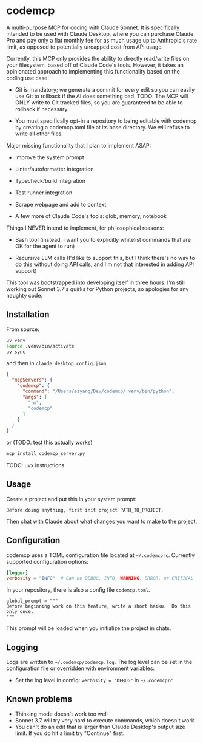 # codemcp

A multi-purpose MCP for coding with Claude Sonnet.  It is specifically
intended to be used with Claude Desktop, where you can purchase Claude Pro and
pay only a flat monthly fee for as much usage up to Anthropic's rate limit, as
opposed to potentially uncapped cost from API usage.

Currently, this MCP only provides the ability to directly read/write files on
your filesystem, based off of Claude Code's tools.  However, it takes an
opinionated approach to implementing this functionality based on the coding
use case:

- Git is mandatory; we generate a commit for every edit so you can easily use
  Git to rollback if the AI does something bad.  TODO: The MCP will ONLY write
  to Git tracked files, so you are guaranteed to be able to rollback if
  necessary.

- You must specifically opt-in a repository to being editable with codemcp by
  creating a codemcp.toml file at its base directory.  We will refuse to write
  all other files.

Major missing functionality that I plan to implement ASAP:

- Improve the system prompt

- Linter/autoformatter integration

- Typecheck/build integration

- Test runner integration

- Scrape webpage and add to context

- A few more of Claude Code's tools: glob, memory, notebook

Things I NEVER intend to implement, for philosophical reasons:

- Bash tool (instead, I want you to explicitly whitelist commands that are OK
  for the agent to run)

- Recursive LLM calls (I'd like to support this, but I think there's no way to
  do this without doing API calls, and I'm not that interested in adding API
  support)

This tool was bootstrapped into developing itself in three hours.  I'm still
working out Sonnet 3.7's quirks for Python projects, so apologies for any
naughty code.

## Installation

From source:

```bash
uv venv
source .venv/bin/activate
uv sync
```

and then in `claude_desktop_config.json`

```json
{
  "mcpServers": {
    "codemcp": {
      "command": "/Users/ezyang/Dev/codemcp/.venv/bin/python",
      "args": [
        "-m",
        "codemcp"
      ]
    }
  }
}
```

or (TODO: test this actually works)

```bash
mcp install codemcp_server.py
```

TODO: uvx instructions

## Usage

Create a project and put this in your system prompt:

```
Before doing anything, first init project PATH_TO_PROJECT.
```

Then chat with Claude about what changes you want to make to the project.

## Configuration

codemcp uses a TOML configuration file located at `~/.codemcprc`. Currently supported configuration options:

```toml
[logger]
verbosity = "INFO"  # Can be DEBUG, INFO, WARNING, ERROR, or CRITICAL
```

In your repository, there is also a config file `codemcp.toml`.

```
global_prompt = """
Before beginning work on this feature, write a short haiku.  Do this only once.
"""
```

This prompt will be loaded when you initialize the project in chats.

## Logging

Logs are written to `~/.codemcp/codemcp.log`. The log level can be set in the configuration file or overridden with environment variables:

- Set the log level in config: `verbosity = "DEBUG"` in `~/.codemcprc`

## Known problems

- Thinking mode doesn't work too well
- Sonnet 3.7 will try very hard to execute commands, which doesn't work
- You can't do an edit that is larger than Claude Desktop's output size limit.
  If you do hit a limit try "Continue" first.
